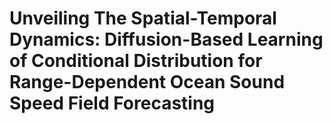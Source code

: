# Unveiling The Spatial-Temporal Dynamics: Diffusion-Based Learning of Conditional Distribution for Range-Dependent Ocean Sound Speed Field Forecasting


